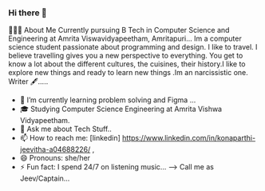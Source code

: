 ### Hi there 👋
👨🏻‍💻 About Me
  Currently pursuing B Tech in Computer Science and Engineering at Amrita Viswavidyapeetham, Amritapuri...
  Im a computer science student passionate about programming and design.
  I like to travel. I believe travelling gives you a new perspective to everything. You get to know a lot about the different cultures, the cuisines,     their history.I like to explore new things and ready to learn new things .Im an narcissistic one.
  Writer 🖋..... 

- 🌱 I’m currently learning problem solving and Figma ...
- 🎓 Studying Computer Science Engineering at Amrita Vishwa Vidyapeetham.
- 💬 Ask me about Tech Stuff..
- 📫 How to reach me: [linkedin] https://www.linkedin.com/in/konaparthi-jeevitha-a04688226/ ,
- 😄 Pronouns: she/her
- ⚡ Fun fact: I spend 24/7 on listening music...
--> Call me as Jeev/Captain...
